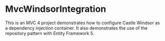 MvcWindsorIntegration
=====================

This is an MVC 4 project demonstrates how  to configure Castle Windsor as a dependency injection container. It also demonstrates the use of the repository pattern with Entity Framework 5.

